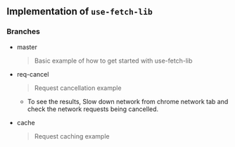 ## Implementation of `use-fetch-lib`

### Branches

- master

  > Basic example of how to get started with use-fetch-lib

- req-cancel
  > Request cancellation example
  - To see the results, Slow down network from chrome network tab and check the network requests being cancelled.
- cache
  > Request caching example
